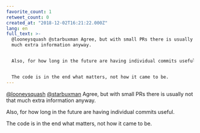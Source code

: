 ```yaml
---
favorite_count: 1
retweet_count: 0
created_at: "2018-12-02T16:21:22.000Z"
lang: en
full_text: >-
  @looneysquash @starbuxman Agree, but with small PRs there is usually not that
  much extra information anyway.


  Also, for how long in the future are having individual commits useful.


  The code is in the end what matters, not how it came to be.
---
```


[@looneysquash](https://twitter.com/looneysquash)
[@starbuxman](https://twitter.com/starbuxman) Agree, but with small PRs there is
usually not that much extra information anyway.

Also, for how long in the future are having individual commits useful.

The code is in the end what matters, not how it came to be.
